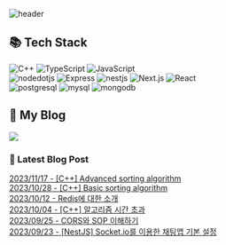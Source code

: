 
![header](https://capsule-render.vercel.app/api?type=waving&color=808080&height=300&section=header&text=Jeong%20Je&fontSize=90&fontColor=ffffff&animation=fadeIn&fontAlignY=38&descAlignY=51&descAlign=62)
## 📚 Tech Stack 

  ![C++](https://img.shields.io/badge/C++-00599C.svg?&style=flat-square&logo=cplusplus&logoColor=white)
  ![TypeScript](https://img.shields.io/badge/TypeScript-3178C6.svg?&style=flat-square&logo=typescript&logoColor=white)
  ![JavaScript](https://img.shields.io/badge/JavaScript-F7DF1E.svg?&style=flat-square&logo=javascript&logoColor=white)
   <br />
  ![nodedotjs](https://img.shields.io/badge/Node.js-339933.svg?&style=flat-square&logo=nodedotjs&logoColor=white)
  ![Express](https://img.shields.io/badge/Express-000000.svg?&style=flat-square&logo=Express&logoColor=white)
  ![nestjs](https://img.shields.io/badge/NestJS-E0234E.svg?&style=flat-square&logo=NestJS&logoColor=white)
  ![Next.js](https://img.shields.io/badge/Next.js-000000.svg?&style=flat-square&logo=nextdotjs&logoColor=white)
  ![React](https://img.shields.io/badge/React-61DAFB.svg?&style=flat-square&logo=react&logoColor=white)
  <br />
  ![postgresql](https://img.shields.io/badge/PostgreSQL-4169E1.svg?&style=flat-square&logo=postgresql&logoColor=white)
  ![mysql](https://img.shields.io/badge/MySQL-4479A1.svg?&style=flat-square&logo=mysql&logoColor=white)
  ![mongodb](https://img.shields.io/badge/MongoDB-47A248.svg?&style=flat-square&logo=mongodb&logoColor=white)


## 📝 My Blog
<a href="https://jeongje.vercel.app/" target='_blank'><img src="https://img.shields.io/badge/MyBlog-000000?style=flat-square&logo=nextdotjs&logoColor=white"></a>
### 📒 Latest Blog Post
<a href=https://jeongje.vercel.app/posts/post-13 target='_blank'>2023/11/17 - [C++] Advanced sorting algorithm</a><br/>
<a href=https://jeongje.vercel.app/posts/post-12 target='_blank'>2023/10/28 - [C++] Basic sorting algorithm</a><br/>
<a href=https://jeongje.vercel.app/posts/post-11 target='_blank'>2023/10/12 - Redis에 대한 소개</a><br/>
<a href=https://jeongje.vercel.app/posts/post-10 target='_blank'>2023/10/04 - [C++] 알고리즘 시간 초과</a><br/>
<a href=https://jeongje.vercel.app/posts/post-09 target='_blank'>2023/09/25 - CORS와 SOP 이해하기</a><br/>
<a href=https://jeongje.vercel.app/posts/post-08 target='_blank'>2023/09/23 - [NestJS] Socket.io를 이용한 채팅앱 기본 설정</a><br/>
